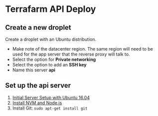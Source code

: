 # Terrafarm API Deploy

## Create a new droplet

Create a droplet with an Ubuntu distribution.
- Make note of the datacenter region. The same region will need to be used for the app server that the reverse proxy will talk to.
- Select the option for __Private networking__
- Select the option to add an __SSH key__
- Name this server __api__

## Set up the api server

1. [Initial Server Setup with Ubuntu 16.04][1]
2. [Install NVM and Node.js][4]
3. Install Git: `sudo apt-get install git`

[1]: https://www.digitalocean.com/community/tutorials/initial-server-setup-with-ubuntu-16-04
[4]: https://www.digitalocean.com/community/tutorials/how-to-install-node-js-on-ubuntu-16-04#how-to-install-using-nvm
